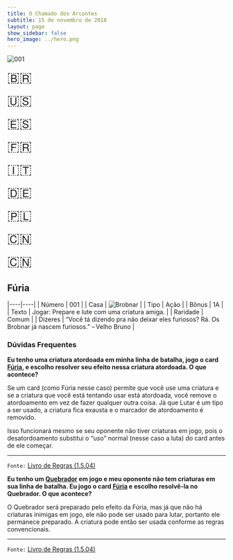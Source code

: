 ```yaml
---
title: O Chamado dos Arcontes
subtitle: 15 de novembro de 2018
layout: page
show_sidebar: false
hero_image: ../hero.png
---
```


![001](https://cdn.keyforgegame.com/media/card_front/pt/341_001_7C854VPW72RH_pt.png)

<span title="Português" style="font-size: 32px;cursor: pointer;" onclick="javascript:document.querySelector('img[alt=\'001\']').src=document.querySelector('img[alt=\'001\']').src.replace(/card_front\/[^/]+/, 'card_front/pt').replace(/_[^/.0-9]+\.png/, '_pt.png')">🇧🇷</span>

<span title="English" style="font-size: 32px;cursor: pointer;" onclick="javascript:document.querySelector('img[alt=\'001\']').src=document.querySelector('img[alt=\'001\']').src.replace(/card_front\/[^/]+/, 'card_front/en').replace(/_[^/.0-9]+\.png/, '_en.png')">🇺🇸</span>

<span title="Español" style="font-size: 32px;cursor: pointer;" onclick="javascript:document.querySelector('img[alt=\'001\']').src=document.querySelector('img[alt=\'001\']').src.replace(/card_front\/[^/]+/, 'card_front/es').replace(/_[^/.0-9]+\.png/, '_es.png')">🇪🇸</span>

<span title="Français" style="font-size: 32px;cursor: pointer;" onclick="javascript:document.querySelector('img[alt=\'001\']').src=document.querySelector('img[alt=\'001\']').src.replace(/card_front\/[^/]+/, 'card_front/fr').replace(/_[^/.0-9]+\.png/, '_fr.png')">🇫🇷</span>

<span title="Italiano" style="font-size: 32px;cursor: pointer;" onclick="javascript:document.querySelector('img[alt=\'001\']').src=document.querySelector('img[alt=\'001\']').src.replace(/card_front\/[^/]+/, 'card_front/it').replace(/_[^/.0-9]+\.png/, '_it.png')">🇮🇹</span>

<span title="Deutsche" style="font-size: 32px;cursor: pointer;" onclick="javascript:document.querySelector('img[alt=\'001\']').src=document.querySelector('img[alt=\'001\']').src.replace(/card_front\/[^/]+/, 'card_front/de').replace(/_[^/.0-9]+\.png/, '_de.png')">🇩🇪</span>

<span title="Polskie" style="font-size: 32px;cursor: pointer;" onclick="javascript:document.querySelector('img[alt=\'001\']').src=document.querySelector('img[alt=\'001\']').src.replace(/card_front\/[^/]+/, 'card_front/pl').replace(/_[^/.0-9]+\.png/, '_pl.png')">🇵🇱</span>

<span title="简体中文" style="font-size: 32px;cursor: pointer;" onclick="javascript:document.querySelector('img[alt=\'001\']').src=document.querySelector('img[alt=\'001\']').src.replace(/card_front\/[^/]+/, 'card_front/zh-hans').replace(/_[^/.0-9]+\.png/, '_zh-hans.png')">🇨🇳</span>

<span title="繁體中文" style="font-size: 32px;cursor: pointer;" onclick="javascript:document.querySelector('img[alt=\'001\']').src=document.querySelector('img[alt=\'001\']').src.replace(/card_front\/[^/]+/, 'card_front/zh-hant').replace(/_[^/.0-9]+\.png/, '_zh-hant.png')">🇨🇳</span>

## Fúria

|----|----|
| Número | 001 |
| Casa | ![Brobnar](https://archonarcana.com/images/thumb/e/e0/Brobnar.png/22px-Brobnar.png "Brobnar") |
| Tipo | Ação |
| Bônus | 1A |
| Texto | Jogar: Prepare e lute com uma criatura amiga. |
| Raridade | Comum |
| Dizeres | “Você tá dizendo pra não deixar eles furiosos? Rá. Os Brobnar já nascem furiosos.” – Velho Bruno |

### Dúvidas Frequentes

**Eu tenho uma criatura atordoada em minha linha de batalha, jogo
o card [Fúria](/cota/001), e escolho resolver seu efeito nessa criatura
atordoada. O que acontece?**

Se um card (como Fúria nesse caso) permite que você use uma criatura
e se a criatura que você está tentando usar está atordoada, você remove
o atordoamento em vez de fazer qualquer outra coisa. Já que Lutar é um
tipo a ser usado, a criatura fica exausta e o marcador de atordoamento
é removido.

Isso funcionará mesmo se seu oponente não tiver criaturas em jogo, pois
o desatordoamento substitui o “uso” normal (nesse caso a luta) do card
antes de ele começar.

<hr/>

`Fonte:` [Livro de Regras (1.5.04)](https://drive.google.com/open?id=14pM1J8ZR_4hZbGFZt-ArQdAGsHCPEQdE)

**Eu tenho um [Quebrador](/cota/030) em jogo e meu oponente não
tem criaturas em sua linha de batalha. Eu jogo o card [Fúria](/cota/001) e escolho resolvê-la no Quebrador. O que acontece?**

O Quebrador será preparado pelo efeito da Fúria, mas já que não há
criaturas inimigas em jogo, ele não pode ser usado para lutar, portanto
ele permanece preparado. A criatura pode então ser usada conforme as
regras convencionais.

<hr/>

`Fonte:` [Livro de Regras (1.5.04)](https://drive.google.com/open?id=14pM1J8ZR_4hZbGFZt-ArQdAGsHCPEQdE)
